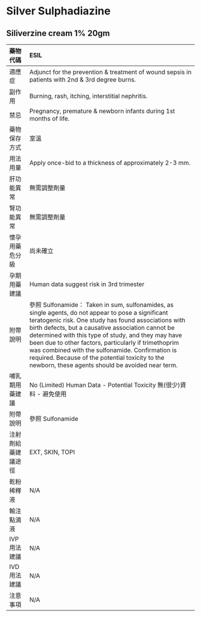# Silver Sulphadiazine

## Siliverzine cream 1% 20gm

| 藥物代碼 | ESIL |
| :--- | :--- |
| 適應症 | Adjunct for the prevention & treatment of wound sepsis in patients with 2nd & 3rd degree burns. |
| 副作用 | Burning, rash, itching, interstitial nephritis. |
| 禁忌 | Pregnancy, premature & newborn infants during 1st months of life. |
| 藥物保存方式 | 室溫 |
| 用法用量 | Apply once-bid to a thickness of approximately 2-3 mm. |
| 肝功能異常 | 無需調整劑量 |
| 腎功能異常 | 無需調整劑量 |
| 懷孕用藥危分級 | 尚未確立 |
| 孕期用藥建議 | Human data suggest risk in 3rd trimester |
| 附帶說明 | 參照 Sulfonamide： Taken in sum, sulfonamides, as single agents, do not appear to pose a significant teratogenic risk. One study has found associations with birth defects, but a causative association cannot be determined with this type of study, and they may have been due to other factors, particularly if trimethoprim was combined with the sulfonamide. Confirmation is required. Because of the potential toxicity to the newborn, these agents should be avoided near term. |
| 哺乳期用藥建議 | No \(Limited\) Human Data - Potential Toxicity 無\(很少\)資料 - 避免使用 |
| 附帶說明 | 參照 Sulfonamide |
| 注射劑給藥建議途徑 | EXT, SKIN, TOPI |
| 乾粉稀釋液 | N/A |
| 輸注點滴液 | N/A |
| IVP 用法建議 | N/A |
| IVD 用法建議 | N/A |
| 注意事項 | N/A |


